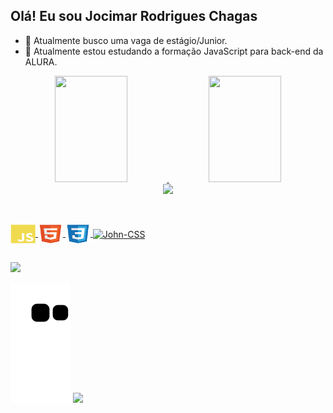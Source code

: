 ## Olá! Eu sou Jocimar Rodrigues Chagas


- 🔭 Atualmente busco uma vaga de estágio/Junior.
- 🌱 Atualmente estou estudando  a formação JavaScript para back-end da ALURA.

<div align="center">
  <a href="https://github.com/JocimarRodrigues">
  <img height="170px" img width="48%" src="https://github-readme-stats-git-masterrstaa-rickstaa.vercel.app/api?username=jocimarrodrigues&show_icons=true&theme=dracula&include_all_commits=true&count_private=true"/>
  <img height="170px" img width="48%" src="https://github-readme-stats-git-masterrstaa-rickstaa.vercel.app/api/top-langs/?username=JocimarRodrigues&layout=compact&langs_count=7&theme=dracula"/>
  <img src="https://github-readme-streak-stats.herokuapp.com?user=JocimarRodrigues&theme=dracula" />
</div>
  
                                                            


##
  
  <div style="display: inline_block"><br>
  <img align="center" alt="John-Js" height="30" width="40" src="https://raw.githubusercontent.com/devicons/devicon/master/icons/javascript/javascript-plain.svg">
  <img align="center" alt="John-HTML" height="30" width="40" src="https://raw.githubusercontent.com/devicons/devicon/master/icons/html5/html5-original.svg">
  <img align="center" alt="John-CSS" height="30" width="40" src="https://raw.githubusercontent.com/devicons/devicon/master/icons/css3/css3-original.svg">
  <img align="center" alt="John-CSS" height="30" width="40" src="https://cdn.jsdelivr.net/gh/devicons/devicon/icons/java/java-original-wordmark.svg">

</div>
  
##
  
  <div> 
  <a href="https://www.linkedin.com/in/jocimar-rodrigues-chagas-a146a5254/" target="_blank"><img src="https://img.shields.io/badge/-LinkedIn-%230077B5?style=for-the-badge&logo=linkedin&logoColor=white" target="_blank"></a> 
 
 
</div>
  
![snake gif](https://github.com/JocimarRodrigues/JocimarRodrigues/blob/output/github-contribution-grid-snake.svg)
<img src="https://media.tenor.com/3bTxZ4HdrysAAAAC/pixels-neon.gif">

